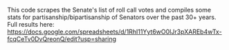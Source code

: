 This code scrapes the Senate's list of roll call votes and compiles some stats for partisanship/bipartisanship of Senators over the past 30+ years.
Full results here: https://docs.google.com/spreadsheets/d/1RhI11Yyt6wO0IJr3pXAREb4wTx-fcqCeTv0DvQreonQ/edit?usp=sharing
